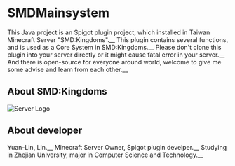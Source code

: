 # SMDMainsystem

This Java project is an Spigot plugin project, which installed in Taiwan Minecraft Server "SMD:Kingdoms".__
This plugin contains several functions, and is used as a Core System in SMD:Kingdoms.__
Please don't clone this plugin into your server directly or it might cause fatal error in your server.__
And there is open-source for everyone around world, welcome to give me some advise and learn from each other.__

## About SMD:Kingdoms

![Server Logo](https://truth.bahamut.com.tw/s01/201907/07ccabd965f2ea46fe586c6a61d72e1d.JPG)

## About developer

Yuan-Lin, Lin.__
Minecraft Server Owner, Spigot plugin develper.__
Studying in Zhejian University, major in Computer Science and Technology.__
